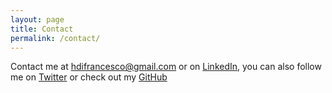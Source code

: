 ```yaml
---
layout: page
title: Contact
permalink: /contact/
---
```


Contact me at <a href="mailto:hdifrancesco@gmail.com">hdifrancesco@gmail.com</a> or on <a target="_blank" href="https://uk.linkedin.com/in/hugodifrancesco">LinkedIn</a>, you can also follow me on <a target="_blank" href="https://twitter.com/k__hugo">Twitter</a> or check out my <a target="_blank" href="https://github.io/HugoDF">GitHub</a>